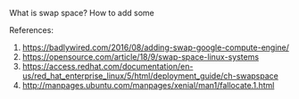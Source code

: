 What is swap space?
How to add some


References:
1. https://badlywired.com/2016/08/adding-swap-google-compute-engine/
2. https://opensource.com/article/18/9/swap-space-linux-systems
3. https://access.redhat.com/documentation/en-us/red_hat_enterprise_linux/5/html/deployment_guide/ch-swapspace
4. http://manpages.ubuntu.com/manpages/xenial/man1/fallocate.1.html
